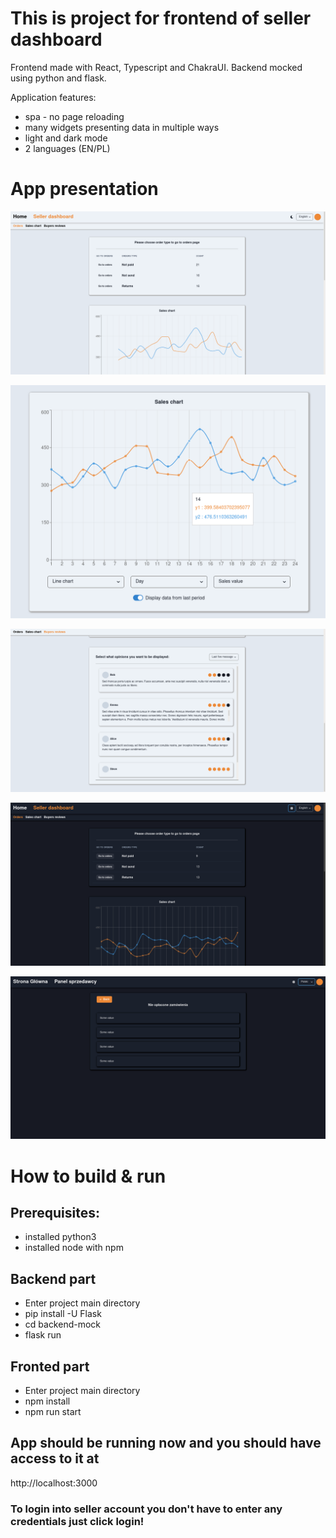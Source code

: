 # This is project for frontend of seller dashboard
Frontend made with React, Typescript and ChakraUI. Backend mocked using python and flask.

Application features:
- spa - no page reloading
- many widgets presenting data in multiple ways
- light and dark mode
- 2 languages (EN/PL)

# App presentation

![img.png](readme-res/img.png)

![img_1.png](readme-res/img_1.png)

![img_2.png](readme-res/img_2.png)

![img_3.png](readme-res/img_3.png)

![img_4.png](readme-res/img_4.png)

# How to build & run
## Prerequisites:
<ul>
    <li>installed python3</li>
    <li>installed node with npm</li>
</ul>
<h2>Backend part</h2>

<ul>
    <li>Enter project main directory</li>
    <li>pip install -U Flask</li>
    <li>cd backend-mock</li>
    <li>flask run</li>
</ul>

<h2>Fronted part</h2>
<ul>
    <li>Enter project main directory</li>
    <li>npm install</li>
    <li>npm run start</li>
</ul>


## App should be running now and you should have access to it at 
http://localhost:3000

### To login into seller account you don't have to enter any credentials just click login!

